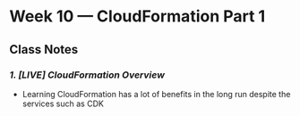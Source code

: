 # Week 10 — CloudFormation Part 1

## Class Notes

### _1. [LIVE] CloudFormation Overview_

- Learning CloudFormation has a lot of benefits in the long run despite the services such as CDK

